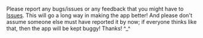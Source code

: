 Please report any bugs/issues or any feedback that you might have to [Issues](https://github.com/CSWCSS-InnoTech/InnoTech-eLearning/issues/new).
This will go a long way in making the app better!
And please don't assume someone else must have reported it by now; if everyone thinks like that, then the app will be kept buggy!
Thanks! ^_^
